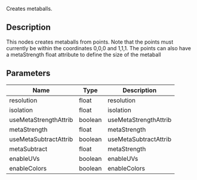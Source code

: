 Creates metaballs.


## Description

This nodes creates metaballs from points. Note that the points must currently be within the coordinates 0,0,0 and 1,1,1. The points can also have a metaStrength float attribute to define the size of the metaball


## Parameters

<table>
<thead>
	<tr>
		<th>Name</th>
		<th>Type</th>
		<th>Description</th>
	</tr>
</thead>
<tr>
	<td>resolution</td>
	<td><div class='bg-yellow-800 px-2 py-px text-white rounded-sm'>float</div></td>
	<td>resolution</td>
</tr>
<tr>
	<td>isolation</td>
	<td><div class='bg-yellow-800 px-2 py-px text-white rounded-sm'>float</div></td>
	<td>isolation</td>
</tr>
<tr>
	<td>useMetaStrengthAttrib</td>
	<td><div class='bg-emerald-800 px-2 py-px text-white rounded-sm'>boolean</div></td>
	<td>useMetaStrengthAttrib</td>
</tr>
<tr>
	<td>metaStrength</td>
	<td><div class='bg-yellow-800 px-2 py-px text-white rounded-sm'>float</div></td>
	<td>metaStrength</td>
</tr>
<tr>
	<td>useMetaSubtractAttrib</td>
	<td><div class='bg-emerald-800 px-2 py-px text-white rounded-sm'>boolean</div></td>
	<td>useMetaSubtractAttrib</td>
</tr>
<tr>
	<td>metaSubtract</td>
	<td><div class='bg-yellow-800 px-2 py-px text-white rounded-sm'>float</div></td>
	<td>metaStrength</td>
</tr>
<tr>
	<td>enableUVs</td>
	<td><div class='bg-emerald-800 px-2 py-px text-white rounded-sm'>boolean</div></td>
	<td>enableUVs</td>
</tr>
<tr>
	<td>enableColors</td>
	<td><div class='bg-emerald-800 px-2 py-px text-white rounded-sm'>boolean</div></td>
	<td>enableColors</td>
</tr>
</table>